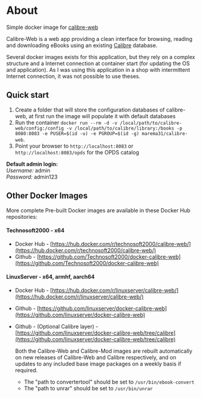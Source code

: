 # About

Simple docker image for [calibre-web](https://github.com/janeczku/calibre-web)

Calibre-Web is a web app providing a clean interface for browsing, reading and downloading eBooks using an existing [Calibre](https://calibre-ebook.com) database.

Several docker images exists for this application, but they rely on a complex structure and a Internet connection at container start (for updating the OS and application). As I was using this application in a shop with intermittent Internet connection, it was not possible to use theses.

## Quick start

1. Create a folder that will store the configuration databases of calibre-web, at first run the image will populate it with default databases
2. Run the container `docker run --rm -d -v /local/path/to/calibre-web/config:/config -v /local/path/to/calibre/library:/books -p 8080:8083 -e PUSER=$(id -u) -e PGROUP=$(id -g) marema31/calibre-web`.
1. Point your browser to `http://localhost:8083` or `http://localhost:8083/opds` for the OPDS catalog

**Default admin login:**\
*Username:* admin\
*Password:* admin123

## Other Docker Images

More complete Pre-built Docker images are available in these Docker Hub repositories:

#### **Technosoft2000 - x64**
+ Docker Hub - [https://hub.docker.com/r/technosoft2000/calibre-web/](https://hub.docker.com/r/technosoft2000/calibre-web/)
+ Github - [https://github.com/Technosoft2000/docker-calibre-web](https://github.com/Technosoft2000/docker-calibre-web) 

 
#### **LinuxServer - x64, armhf, aarch64**
+ Docker Hub - [https://hub.docker.com/r/linuxserver/calibre-web/](https://hub.docker.com/r/linuxserver/calibre-web/)
+ Github - [https://github.com/linuxserver/docker-calibre-web](https://github.com/linuxserver/docker-calibre-web)
+ Github - (Optional Calibre layer) - [https://github.com/linuxserver/docker-calibre-web/tree/calibre](https://github.com/linuxserver/docker-calibre-web/tree/calibre) 

    
   Both the Calibre-Web and Calibre-Mod images are rebuilt automatically on new releases of Calibre-Web and Calibre respectively, and on updates to any included base image packages on a weekly basis if required.
   + The "path to convertertool" should be set to `/usr/bin/ebook-convert`
   + The "path to unrar" should be set to `/usr/bin/unrar`

